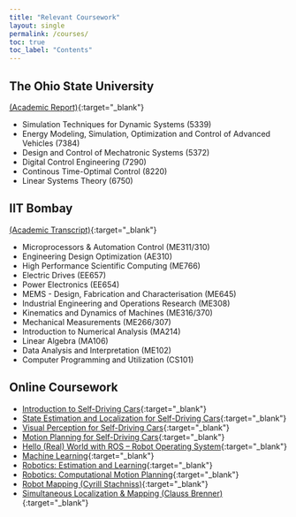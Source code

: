```yaml
---
title: "Relevant Coursework"
layout: single
permalink: /courses/
toc: true
toc_label: "Contents"
---
```

## The Ohio State University
[(Academic Report)][o1]{:target="_blank"}
- Simulation Techniques for Dynamic Systems (5339)
- Energy Modeling, Simulation, Optimization and Control of Advanced Vehicles (7384)
- Design and Control of Mechatronic Systems (5372)
- Digital Control Engineering (7290)
- Continous Time-Optimal Control (8220)
- Linear Systems Theory (6750)

## IIT Bombay
[(Academic Transcript)][i1]{:target="_blank"}
- Microprocessors & Automation Control (ME311/310)
- Engineering Design Optimization (AE310)
- High Performance Scientific Computing (ME766)
- Electric Drives (EE657)
- Power Electronics (EE654)
- MEMS - Design, Fabrication and Characterisation (ME645)
- Industrial Engineering and Operations Research (ME308)
- Kinematics and Dynamics of Machines (ME316/370)
- Mechanical Measurements (ME266/307)
- Introduction to Numerical Analysis (MA214)
- Linear Algebra (MA106)
- Data Analysis and Interpretation (ME102)
- Computer Programming and Utilization (CS101)

## Online Coursework
<!-- - [Data Structures and Algorithms Specialization][0]{:target="_blank"} -->
- [Introduction to Self-Driving Cars][1]{:target="_blank"}
- [State Estimation and Localization for Self-Driving Cars][2]{:target="_blank"}
- [Visual Perception for Self-Driving Cars][3]{:target="_blank"}
- [Motion Planning for Self-Driving Cars][4]{:target="_blank"}
- [Hello (Real) World with ROS – Robot Operating System][5]{:target="_blank"}
- [Machine Learning][6]{:target="_blank"}
- [Robotics: Estimation and Learning][7]{:target="_blank"}
- [Robotics: Computational Motion Planning][8]{:target="_blank"}
- [Robot Mapping (Cyrill Stachniss)][9]{:target="_blank"}
- [Simultaneous Localization & Mapping (Clauss Brenner)][10]{:target="_blank"}


[o1]: /assets/docs/osu_advising.pdf
[i1]: /assets/docs/transcript.pdf
[0]: https://www.coursera.org/specializations/data-structures-algorithms#courses
[1]: https://www.coursera.org/learn/intro-self-driving-cars
[2]: https://www.coursera.org/learn/state-estimation-localization-self-driving-cars
[3]: https://www.coursera.org/learn/visual-perception-self-driving-cars
[4]: https://www.coursera.org/learn/motion-planning-self-driving-cars
[5]: https://www.edx.org/course/hello-real-world-with-ros-robot-operating-system
[6]: https://www.coursera.org/learn/machine-learning
[7]: https://www.coursera.org/learn/robotics-learning
[8]: https://www.coursera.org/learn/robotics-motion-planning
[9]: http://ais.informatik.uni-freiburg.de/teaching/ws13/mapping/
[10]: https://www.youtube.com/playlist?list=PLpUPoM7Rgzi_7YWn14Va2FODh7LzADBSm
